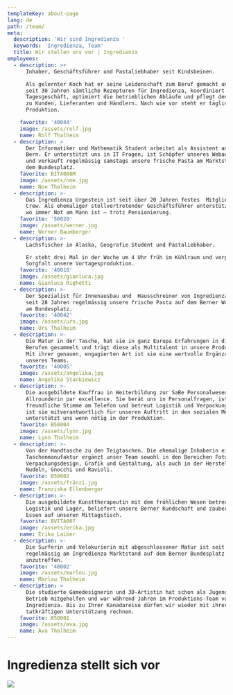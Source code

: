 ```yaml
---
templateKey: about-page
lang: de
path: /team/
meta:
  description: 'Wir sind Ingredienza '
  keywords: 'Ingredienza, Team'
  title: Wir stellen uns vor | Ingredienza
employees:
  - description: >+
      Inhaber, Geschäftsführer und Pastaliebhaber seit Kindsbeinen.

      Als gelernter Koch hat er seine Leidenschaft zum Beruf gemacht und kreiert
      seit 30 Jahren sämtliche Rezepturen für Ingredienza, koordiniert das
      Tagesgeschäft, optimiert die betrieblichen Abläufe und pflegt den Kontakt
      zu Kunden, Lieferanten und Händlern. Nach wie vor steht er täglich in der
      Produktion.

    favorite: '40044'
    image: /assets/rolf.jpg
    name: Rolf Thalheim
  - description: >
      Der Informatiker und Mathematik Student arbeitet als Assistent an der Uni
      Bern. Er unterstützt uns in IT Fragen, ist Schöpfer unseres Webauftritts
      und verkauft regelmässig samstags unsere frische Pasta am Marktstand auf
      dem Bundesplatz.
    favorite: BITA008M
    image: /assets/noe.jpg
    name: Noe Thalheim
  - description: >-
      Das Ingredienza Urgestein ist seit über 20 Jahren festes  Mitglied unserer
      Crew. Als ehemaliger stellvertretender Geschäftsführer unterstützt er uns
      wo immer Not am Mann ist – trotz Pensionierung.
    favorite: '50020'
    image: /assets/werner.jpg
    name: Werner Baumberger
  - description: >-
      Lachsfischer in Alaska, Geografie Student und Pastaliebhaber.

      Er steht drei Mal in der Woche um 4 Uhr früh im Kühlraum und verpackt mit
      Sorgfalt unsere Vortagesproduktion.
    favorite: '40010'
    image: /assets/gianluca.jpg
    name: Gianluca Righetti
  - description: >-
      Der Spezialist für Innenausbau und  Hausschreiner von Ingredienza verkauft
      seit 28 Jahren regelmässig unsere frische Pasta auf dem Berner Wochenmarkt
      am Bundesplatz.
    favorite: '40042'
    image: /assets/urs.jpg
    name: Urs Thalheim
  - description: >-
      Die Matur in der Tasche, hat sie in ganz Europa Erfahrungen in diversen
      Berufen gesammelt und trägt diese als Multitalent in unsere Produktion.
      Mit ihrer genauen, engagierten Art ist sie eine wertvolle Ergänzung
      unseres Teams.
    favorite: '40005'
    image: /assets/angelika.jpg
    name: Angelika Stankiewicz
  - description: >-
      Die ausgebildete Kauffrau in Weiterbildung zur SaBe Personalwesen ist die
      Allrounderin par excellence. Sie berät uns in Personalfragen, ist die
      freundliche Stimme am Telefon und betreut Logistik und Verpackung. Zudem
      ist sie mitverantwortlich für unseren Auftritt in den sozialen Medien und
      unterstützt uns wenn nötig in der Produktion.
    favorite: B50004
    image: /assets/lynn.jpg
    name: Lynn Thalheim
  - description: >-
      Von der Handtasche zu den Teigtaschen. Die ehemalige Inhaberin einer
      Taschenmanufaktur ergänzt unser Team sowohl in den Bereichen Fotografie,
      Verpackungsdesign, Grafik und Gestaltung, als auch in der Herstellung von
      Nudeln, Gnocchi und Ravioli. 
    favorite: B50002
    image: /assets/fränzi.jpg
    name: Franziska Ellenberger
  - description: >-
      Die ausgebildete Kunsttherapeutin mit dem fröhlichen Wesen betreut
      Logistik und Lager, beliefert unsere Berner Kundschaft und zaubert veganes
      Essen auf unseren Mittagstisch.
    favorite: BVITA007
    image: /assets/erika.jpg
    name: Erika Laiber
  - description: >-
      Die Surferin und Velokurierin mit abgeschlossener Matur ist seit 3 Jahren
      regelmässig am Ingredienza Marktstand auf dem Berner Bundesplatz
      anzutreffen.
    favorite: '40002'
    image: /assets/marlou.jpg
    name: Marlou Thalheim
  - description: >
      Die studierte Gamedesignerin und 3D-Artistin hat schon als Jugendliche im
      Betrieb mitgeholfen und war während Jahren im Produktions-Team von
      Ingredienza. Bis zu Ihrer Kanadareise dürfen wir wieder mit ihrer
      tatkräftigen Unterstützung rechnen.
    favorite: B50001
    image: /assets/ava.jpg
    name: Ava Thalheim
---
```

# **Ingredienza stellt sich vor**

![](/assets/gruppenbild-ingredienza.jpg)
